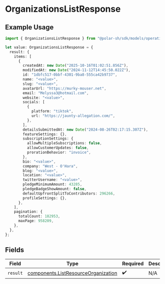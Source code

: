 # OrganizationsListResponse

## Example Usage

```typescript
import { OrganizationsListResponse } from "@polar-sh/sdk/models/operations/organizationslist.js";

let value: OrganizationsListResponse = {
  result: {
    items: [
      {
        createdAt: new Date("2025-10-16T01:02:51.856Z"),
        modifiedAt: new Date("2024-11-12T14:45:50.022Z"),
        id: "1dbfc517-0bbf-4301-9ba8-555ca42b9737",
        name: "<value>",
        slug: "<value>",
        avatarUrl: "https://murky-mouser.net",
        email: "Melyssa3@hotmail.com",
        website: "<value>",
        socials: [
          {
            platform: "tiktok",
            url: "https://jaunty-allegation.com/",
          },
        ],
        detailsSubmittedAt: new Date("2024-08-26T02:17:15.307Z"),
        featureSettings: {},
        subscriptionSettings: {
          allowMultipleSubscriptions: false,
          allowCustomerUpdates: false,
          prorationBehavior: "invoice",
        },
        bio: "<value>",
        company: "West - O'Hara",
        blog: "<value>",
        location: "<value>",
        twitterUsername: "<value>",
        pledgeMinimumAmount: 43285,
        pledgeBadgeShowAmount: false,
        defaultUpfrontSplitToContributors: 296266,
        profileSettings: {},
      },
    ],
    pagination: {
      totalCount: 182953,
      maxPage: 958209,
    },
  },
};
```

## Fields

| Field                                                                                      | Type                                                                                       | Required                                                                                   | Description                                                                                |
| ------------------------------------------------------------------------------------------ | ------------------------------------------------------------------------------------------ | ------------------------------------------------------------------------------------------ | ------------------------------------------------------------------------------------------ |
| `result`                                                                                   | [components.ListResourceOrganization](../../models/components/listresourceorganization.md) | :heavy_check_mark:                                                                         | N/A                                                                                        |